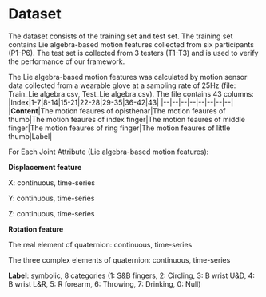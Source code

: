 # Dataset
The dataset consists of the training set and test set. The training set contains Lie algebra-based motion features collected from six participants (P1-P6). The test set is collected from 3 testers (T1-T3) and is used to verify the performance of our framework.

The Lie algebra-based motion features was calculated by motion sensor data collected from a wearable glove at a sampling rate of 25Hz (file: Train_Lie algebra.csv, Test_Lie algebra.csv).  The file contains 43 columns:
|Index|1-7|8-14|15-21|22-28|29-35|36-42|43|
|--|--|--|--|--|--|--|--|
|**Content**|The motion feaures of opisthenar|The motion feaures of thumb|The motion feaures of index finger|The motion feaures of middle finger|The motion feaures of ring finger|The motion feaures of little thumb|Label|

For Each Joint Attribute (Lie algebra-based motion features):

**Displacement feature**

X: continuous, time-series

Y: continuous, time-series

Z: continuous, time-series

**Rotation feature**

The real element of quaternion: continuous, time-series

The three complex elements of quaternion: continuous, time-series

**Label**: symbolic, 8 categories (1: S&B fingers, 2: Circling, 3: B wrist U&D, 4: B wrist L&R, 5: R forearm, 6: Throwing, 7: Drinking, 0: Null)



